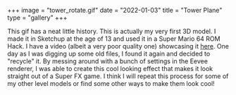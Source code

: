 +++
image = "tower_rotate.gif"
date = "2022-01-03"
title = "Tower Plane"
type = "gallery"
+++

This gif has a neat little history. This is actually my very first 3D model. I made it in Sketchup at the age of 13 and used it in a Super Mario 64 ROM Hack. I have a video (albeit a very poor quality one) showcasing it [here](https://youtu.be/i5Jf3Kym7oY?si=2LhH8N6O1nN1CX3B). One day as I was digging up some old files, I found it again and decided to "recycle" it. By messing around with a bunch of settings in the Eevee renderer, I was able to create this cool looking effect that makes it look straight out of a Super FX game. I think I will repeat this process for some of my other level models or find some other ways to make them look cool!